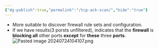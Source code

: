 ```yaml
---
{"dg-publish":true,"permalink":"/tcp-ack-scan/","hide":"true"}
---
```



- More suitable to discover firewall rule sets and configuration.
- If we have results(3 porsts unfiltered), indicates that the **firewall** is **blocking all** other ports **except** for **these** three **ports**.
![Pasted image 20240724104107.png](/img/user/attachments/Pasted%20image%2020240724104107.png)